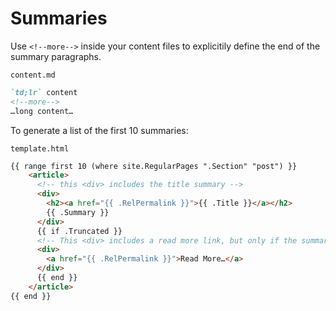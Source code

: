 # Summaries

Use `<!--more-->` inside your content files to explicitily define the end of the summary paragraphs.

`content.md`
```markdown
`td;lr` content
<!--more-->
…long content…
```

To generate a list of the first 10 summaries:

`template.html`
```html
{{ range first 10 (where site.RegularPages ".Section" "post") }}
    <article>
      <!-- this <div> includes the title summary -->
      <div>
        <h2><a href="{{ .RelPermalink }}">{{ .Title }}</a></h2>
        {{ .Summary }}
      </div>
      {{ if .Truncated }}
      <!-- This <div> includes a read more link, but only if the summary is truncated... -->
      <div>
        <a href="{{ .RelPermalink }}">Read More…</a>
      </div>
      {{ end }}
    </article>
{{ end }}
```
